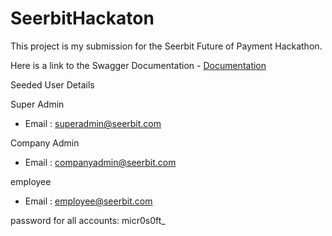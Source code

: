 # SeerbitHackaton

This project is my submission for the Seerbit Future of Payment Hackathon.

Here is a link to the Swagger Documentation - <a href=http://ertyuhack-001-site1.itempurl.com/swagger/index.html>Documentation</a>

Seeded User Details

Super Admin
- Email : superadmin@seerbit.com

Company Admin
- Email : companyadmin@seerbit.com

employee
- Email : employee@seerbit.com

password for all accounts: micr0s0ft_
